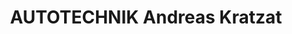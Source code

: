 ---
title: "AUTOTECHNIK Andreas Kratzat"
url: /oschersleben/autotechnik-andreas-kratzat/
shop: Autowerkstatt
---